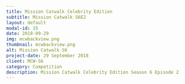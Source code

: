 ```yaml
---
title: Mission Catwalk Celebrity Edition
subtitle: Mission Catwalk S6E2 
layout: default
modal-id: 15
date: 2018-09-29
img: mcwbackview.png
thumbnail: mcwbackview.png
alt: Mission Catwalk S6
project-date: 29 September 2018
client: MCW-S6
category: Competition
description: Mission Catwalk Celebrity Edition Season 6 Episode 2 
--- 
```

